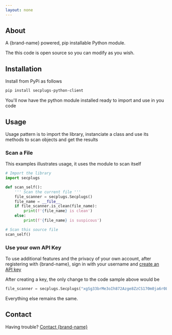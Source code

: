 ```yaml
---
layout: none
---
```


## About
A {brand-name} powered, pip installable Python module.

The this code is open source so you can modify as you wish.

## Installation
Install from PyPi as follows 

```sh
pip install secplugs-python-client
```

You'll now have the python module installed ready to import and use in you code

## Usage
Usage pattern is to import the library, instanciate a class and use its methods to scan objects and get the results

### Scan a File
This examples illustrates usage, it uses the module to scan itself

```python
# Import the library
import secplugs

def scan_self():
    ''' Scan the current file '''
    file_scanner = secplugs.Secplugs()
    file_name = __file__
    if file_scanner.is_clean(file_name):
        print(f'{file_name} is clean')
    else:
        print(f'{file_name} is suspicous')

# Scan this source file
scan_self()
```

### Use your own API Key

To use additional features and the privacy of your own account, after registering with {brand-name}, sign in with your username and [create an API key](docs?doc=docs/HowTo/CreateKey) 

After creating a key, the only change to the code sample above would be

```python
file_scanner = secplugs.Secplugs("xgSg33brMe3oIh872Azge8ZzCS170m0ja6r0LNJo")
```

Everything else remains the same.

## Contact
Having trouble? [Contact {brand-name} ](https://{brand-root-domain}/contacts)

